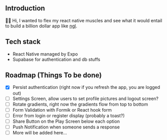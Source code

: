 ## Introduction

👋🏼 Hi, I wanted to flex my react native muscles and see what it would entail to build a billion dollar app like [ngl](https://ngl.link).

## Tech stack

- React Native managed by Expo
- Supabase for authentication and db stuffs

## Roadmap (Things To be done)

- [x] Persist authentication (right now if you refresh the app, you are logged out)
- [ ] Settings Screen, allow users to set profile pictures and logout screen?
- [ ] Rotate gradients, right now the gradients flow from top to bottom
- [ ] Form Validation with Formik or React hook form
- [ ] Error from login or register display (probably a toast?)
- [ ] Share Button on the Play Screen below each option
- [ ] Push Notification when someone sends a response
- [ ] More will be added here...
